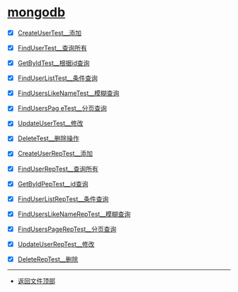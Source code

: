 
# [mongodb](../README.md)

- [x] [CreateUserTest__添加](src/test/java/com/cpucode/mongodb/CreateUserTest.java)
- [x] [FindUserTest__查询所有](src/test/java/com/cpucode/mongodb/FindUserTest.java)
- [x] [GetByIdTest__根据id查询](src/test/java/com/cpucode/mongodb/GetByIdTest.java)
- [x] [FindUserListTest__条件查询](src/test/java/com/cpucode/mongodb/FindUserListTest.java)
- [x] [FindUsersLikeNameTest__模糊查询](src/test/java/com/cpucode/mongodb/FindUsersLikeNameTest.java)
- [x] [FindUsersPag eTest__分页查询](src/test/java/com/cpucode/mongodb/FindUsersPageTest.java)
- [x] [UpdateUserTest__修改](src/test/java/com/cpucode/mongodb/UpdateUserTest.java)
- [x] [DeleteTest__删除操作](src/test/java/com/cpucode/mongodb/DeleteTest.java)

- [x] [CreateUserRepTest__添加](src/test/java/com/cpucode/mongodb/CreateUserRepTest.java)
- [x] [FindUserRepTest__查询所有](src/test/java/com/cpucode/mongodb/FindUserRepTest.java)
- [x] [GetByIdPepTest__id查询](src/test/java/com/cpucode/mongodb/GetByIdPepTest.java)
- [x] [FindUserListRepTest__条件查询](src/test/java/com/cpucode/mongodb/FindUserListRepTest.java)
- [x] [FindUsersLikeNameRepTest__模糊查询](src/test/java/com/cpucode/mongodb/FindUsersLikeNameRepTest.java)
- [x] [FindUsersPageRepTest__分页查询](src/test/java/com/cpucode/mongodb/FindUsersPageRepTest.java)
- [x] [UpdateUserRepTest__修改](src/test/java/com/cpucode/mongodb/UpdateUserRepTest.java)
- [x] [DeleteRepTest__删除](src/test/java/com/cpucode/mongodb/DeleteRepTest.java)


-----------------

- [返回文件顶部](../README.md)